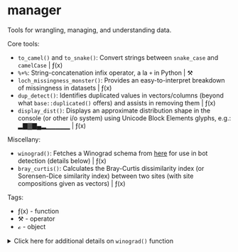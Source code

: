 # manager
Tools for wrangling, managing, and understanding data.

Core tools:

- `to_camel()` and `to_snake()`: Convert strings between `snake_case` and `camelCase` | &#402;(x)
- `%+%`: String-concatenation infix operator, a la `+` in Python | &#9874;
- `loch_missingness_monster()`: Provides an easy-to-interpret breakdown of missingness in datasets | &#402;(x)
- `dup_detect()`: Identifies duplicated values in vectors/columns (beyond what `base::duplicated()` offers) and assists in removing them | &#402;(x)
- `display_dist()`: Displays an approximate distribution shape in the console (or other i/o system) using Unicode Block Elements glyphs, e.g.: ▂▇▓▇▄▂▁▁▁▁▁ | &#402;(x)

Miscellany:

- `winograd()`: Fetches a Winograd schema from [here](https://cs.nyu.edu/~davise/papers/WinogradSchemas/WSCollection.html) for use in bot detection (details below) | &#402;(x)
- `bray_curtis()`: Calculates the Bray-Curtis dissimilarity index (or Sorensen-Dice similarity index) between two sites (with site compositions given as vectors) | &#402;(x)

Tags:

- &#402;(x) - function
- &#9874; - operator
- &#8500; - object

<details><summary>Click here for additional details on <code>winograd()</code> function</summary><br/>
Each time the function is run, it pulls, via web scraping with rvest, the text of one Winograd schema from <a href="https://cs.nyu.edu/~davise/papers/WinogradSchemas/WSCollection.html">here</a> (website created by Ernest Davis; available under a CC 4.0 license).<br><br>

A Winograd schema is a sentence that includes an ambiguous pronoun that could refer to either of two antecedent nouns. Which noun the pronoun is rightly associated with depends on which of two words/phrases is present elsewhere in the sentence. For example:

*I spread the cloth on the table in order to [protect/display] it.*

If the sentence is written as "...to protect it," then *it* refers to the table. If the sentence is written as "...to display it," then *it* refers to the cloth.

Winograd schemas require commonsense human reasoning, and they're difficult for computers to resolve. Picking a sentence construction (e.g., "...to protect it" or "...to display it") and asking a question that tests one's understanding of the pronoun's identity (e.g., "What is being [protected][displayed]?") can be an effective way to distinguish people and bots in online surveys. (This is especially true if multiple Winograd schemas are presented; the odds of a bot successfully "guessing" its way past three Winograds is just 12.5%.)

Back when I ran survey studies, I implemented Winograd schemas to preserve data quality when collecting responses via Prolific/Reddit/MTurk/etc. My experience is that they can do a bit *too good* of a job of flagging responses as potential bots: It's not hard to give the wrong response to a Winograd schema, especially if you're moving quickly. But I often preferred to be overly conservative in the face of bot risk/low-attention responses.
</details>
